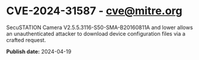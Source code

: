 # CVE-2024-31587 - cve@mitre.org

SecuSTATION Camera V2.5.5.3116-S50-SMA-B20160811A and lower allows an unauthenticated attacker to download device configuration files via a crafted request.

**Publish date:** 2024-04-19

